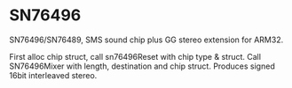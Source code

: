 # SN76496
SN76496/SN76489, SMS sound chip plus GG stereo extension for ARM32.

First alloc chip struct, call sn76496Reset with chip type & struct.
Call SN76496Mixer with length, destination and chip struct.
Produces signed 16bit interleaved stereo.
